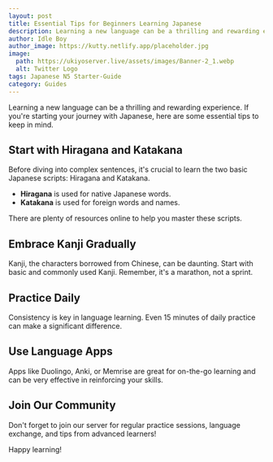 ```yaml
---
layout: post
title: Essential Tips for Beginners Learning Japanese
description: Learning a new language can be a thrilling and rewarding experience. If you're starting your journey with Japanese, here are some essential tips to keep in mind.
author: Idle Boy
author_image: https://kutty.netlify.app/placeholder.jpg
image:
  path: https://ukiyoserver.live/assets/images/Banner-2_1.webp
  alt: Twitter Logo
tags: Japanese N5 Starter-Guide
category: Guides
---
```


Learning a new language can be a thrilling and rewarding experience. If you're starting your journey with Japanese, here are some essential tips to keep in mind.

## Start with Hiragana and Katakana

Before diving into complex sentences, it's crucial to learn the two basic Japanese scripts: Hiragana and Katakana.

- **Hiragana** is used for native Japanese words.
- **Katakana** is used for foreign words and names.

There are plenty of resources online to help you master these scripts.

## Embrace Kanji Gradually

Kanji, the characters borrowed from Chinese, can be daunting. Start with basic and commonly used Kanji. Remember, it's a marathon, not a sprint.

## Practice Daily

Consistency is key in language learning. Even 15 minutes of daily practice can make a significant difference.

## Use Language Apps

Apps like Duolingo, Anki, or Memrise are great for on-the-go learning and can be very effective in reinforcing your skills.

## Join Our Community

Don't forget to join our server for regular practice sessions, language exchange, and tips from advanced learners!

Happy learning!
